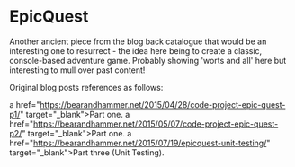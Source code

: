 # EpicQuest
Another ancient piece from the blog back catalogue that would be an interesting one to resurrect - the idea here being to create a classic, console-based adventure game. Probably showing 'worts and all' here but interesting to mull over past content!

Original blog posts references as follows:

a href="https://bearandhammer.net/2015/04/28/code-project-epic-quest-p1/" target="_blank">Part one</a>.
a href="https://bearandhammer.net/2015/05/07/code-project-epic-quest-p2/" target="_blank">Part one</a>.
a href="https://bearandhammer.net/2015/07/19/epicquest-unit-testing/" target="_blank">Part three (Unit Testing)</a>.